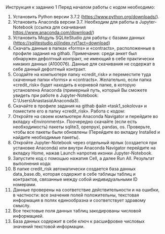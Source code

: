 Инструкция к заданию 1
Перед началом работы с кодом необходимо:
1.	Установить Python версии 3.7.2 (https://www.python.org/downloads/).
2.	Установить Anaconda версии 3.7. Необходим для работы в Jupyter-Notebook (ссылка для скачивания https://www.anaconda.com/download/)
3.	Установить Модуль SQLiteStudio для работы с базами данных (https://sqlitestudio.pl/index.rvt?act=download) 
4.	Скачать данные в папках «forms» и «contracts», расположенные в профиле задания на githab.
Примечание: среди анкет был обнаружен дефолтный контракт, не имеющий в себе практически никаких данных (A100076). Данные для скачивания не содержат в себе данный дефолтный контракт.
5.	Создайте на компьютере папку «credit_risk» и переместите туда скаченные папки «forms» и «contracts». Желательно, если папка «credit_risk» будет находить в корневой папке, в которую установлена Anaconda (примерный путь, который Вы сможете увидеть при работе в Jupyter-Notebook: C:\Users\Anastasia\Anaconda3).
6.	Скачайте в профиле задания на githab файл «task1_sokolova» и поместите его в папку «credit_risk».
Работа с кодом:
1.	Откройте на своем компьютере Anaconda Navigator и перейдите во вкладку «Environments». Поочередно скачайте (если есть необходимость) пакеты sqlite3, openpyxl, pandas, os. Проверьте, чтобы все пакеты были обновлены (Перейдите во вкладку Installed и найдите необходимые пакеты).
2.	Откройте Jupyter-Notebook через отдельный ярлык (создается при установке Anaconda) или внутри Anaconda Navigator перейдите на вкладку Home, нажав Launch напротив иконки Jupyter-Notebook.
3.	Запустите код с помощью нажатия Cell, а далее Run All. 
Результат выполнения кода:
1.	В папке credit_risk автоматически создается база данных data_base.db, которая содержит в себе таблицы таблиц и контрактов, связанные между собой индивидуальными ID номерами. 
2.	Данные проверены на соответствие действительности и на ошибки, в частности: все значения полей положительны, текстовая информация в полях единообразна и соответствует здравому смыслу.  
3.	Все текстовые поля данных таблиц закодированы числовой информацией.
4.	База данных содержит в себе ключ к расшифровке числовых значений текстовой информации.
